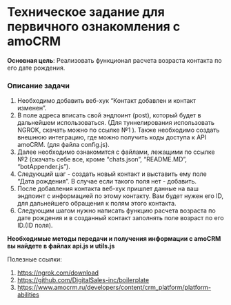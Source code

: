 # Техническое задание для первичного ознакомления с amoCRM

**Основная цель**: Реализовать функционал расчета возраста контакта по его дате рождения.

### Описание задачи

1. Необходимо добавить веб-хук “Контакт добавлен и контакт изменен”.
2. В поле адреса вписать свой эндпоинт (post), который будет в дальнейшем использоваться. (Для туннелирования
   использовать
   NGROK, скачать можно по ссылке №1 ).
   Также необходимо создать внешнюю интеграцию, где можно получить коды доступа к API amoCRM. (для файла config.js).
3. Далее необходимо ознакомится с файлами, лежащими по ссылке №2 (скачать себе все, кроме “chats.json”, “README.MD”,
   “botAppender.js”).
4. Следующий шаг - создать новый контакт и выставить ему поле “Дата рождения”. В случае если такого поля нет - добавить.
5. После добавления контакта веб-хук пришлет данные на ваш эндпоинт с информацией по этому контакту. Вам будет нужен его
   ID, для дальнейшего обращения к полям этого контакта.
6. Следующим шагом нужно написать функцию расчета возраста по дате рождения и в созданный контакт заполнять поле возраст
   по его ID.(ID поля).

**Необходимые методы передачи и получения информации с amoCRM вы найдете в файлах api.js и utils.js**

Полезные ссылки:

1. https://ngrok.com/download
2. https://github.com/DigitalSales-inc/boilerplate
3. https://www.amocrm.ru/developers/content/crm_platform/platform-abilities 


    
